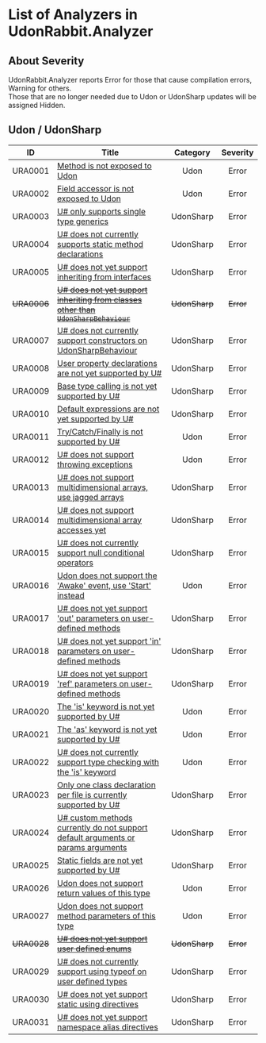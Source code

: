 # List of Analyzers in UdonRabbit.Analyzer

## About Severity

UdonRabbit.Analyzer reports Error for those that cause compilation errors, Warning for others.  
Those that are no longer needed due to Udon or UdonSharp updates will be assigned Hidden.

## Udon / UdonSharp

| ID          | Title                                                                                               |   Category    | Severity  |
| ----------- | --------------------------------------------------------------------------------------------------- | :-----------: | :-------: |
| URA0001     | [Method is not exposed to Udon](./URA0001.md)                                                       |     Udon      |   Error   |
| URA0002     | [Field accessor is not exposed to Udon](./URA0002.md)                                               |     Udon      |   Error   |
| URA0003     | [U# only supports single type generics](./URA0003.md)                                               |   UdonSharp   |   Error   |
| URA0004     | [U# does not currently supports static method declarations](./URA0004.md)                           |   UdonSharp   |   Error   |
| URA0005     | [U# does not yet support inheriting from interfaces](./URA0005.md)                                  |   UdonSharp   |   Error   |
| ~~URA0006~~ | [~~U# does not yet support inheriting from classes other than `UdonSharpBehaviour`~~](./URA0006.md) | ~~UdonSharp~~ | ~~Error~~ |
| URA0007     | [U# does not currently support constructors on UdonSharpBehaviour](./URA0007.md)                    |   UdonSharp   |   Error   |
| URA0008     | [User property declarations are not yet supported by U#](./URA0008.md)                              |   UdonSharp   |   Error   |
| URA0009     | [Base type calling is not yet supported by U#](./URA0009.md)                                        |   UdonSharp   |   Error   |
| URA0010     | [Default expressions are not yet supported by U#](./URA0010.md)                                     |   UdonSharp   |   Error   |
| URA0011     | [Try/Catch/Finally is not supported by U#](./URA0011.md)                                            |     Udon      |   Error   |
| URA0012     | [U# does not support throwing exceptions](./URA0012.md)                                             |     Udon      |   Error   |
| URA0013     | [U# does not support multidimensional arrays, use jagged arrays](./URA0013.md)                      |   UdonSharp   |   Error   |
| URA0014     | [U# does not support multidimensional array accesses yet](./URA0014.md)                             |   UdonSharp   |   Error   |
| URA0015     | [U# does not currently support null conditional operators](./URA0015.md)                            |   UdonSharp   |   Error   |
| URA0016     | [Udon does not support the 'Awake' event, use 'Start' instead](./URA0016.md)                        |     Udon      |   Error   |
| URA0017     | [U# does not yet support 'out' parameters on user-defined methods](./URA0017.md)                    |   UdonSharp   |   Error   |
| URA0018     | [U# does not yet support 'in' parameters on user-defined methods](./URA0018.md)                     |   UdonSharp   |   Error   |
| URA0019     | [U# does not yet support 'ref' parameters on user-defined methods](./URA0019.md)                    |   UdonSharp   |   Error   |
| URA0020     | [The 'is' keyword is not yet supported by U#](./URA0020.md)                                         |     Udon      |   Error   |
| URA0021     | [The 'as' keyword is not yet supported by U#](./URA0021.md)                                         |     Udon      |   Error   |
| URA0022     | [U# does not currently support type checking with the 'is' keyword](./URA0022.md)                   |     Udon      |   Error   |
| URA0023     | [Only one class declaration per file is currently supported by U#](./URA0023.md)                    |   UdonSharp   |   Error   |
| URA0024     | [U# custom methods currently do not support default arguments or params arguments](./URA0024.md)    |   UdonSharp   |   Error   |
| URA0025     | [Static fields are not yet supported by U#](./URA0025.md)                                           |   UdonSharp   |   Error   |
| URA0026     | [Udon does not support return values of this type](./URA0026.md)                                    |     Udon      |   Error   |
| URA0027     | [Udon does not support method parameters of this type](./URA0027.md)                                |     Udon      |   Error   |
| ~~URA0028~~ | [~~U# does not yet support user defined enums~~](./URA0028.md)                                      | ~~UdonSharp~~ | ~~Error~~ |
| URA0029     | [U# does not currently support using typeof on user defined types](./URA0029.md)                    |   UdonSharp   |   Error   |
| URA0030     | [U# does not yet support static using directives](./URA0030.md)                                     |   UdonSharp   |   Error   |
| URA0031     | [U# does not yet support namespace alias directives](./URA0031.md)                                  |   UdonSharp   |   Error   |
